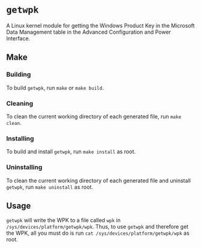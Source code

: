 # `getwpk`

A Linux kernel module for getting the Windows Product Key in the Microsoft Data Management table in
the Advanced Configuration and Power Interface.

## Make

### Building

To build `getwpk`, run `make` or `make build`.

### Cleaning

To clean the current working directory of each generated file, run `make clean`.

### Installing

To build and install `getwpk`, run `make install` as root.

### Uninstalling

To clean the current working directory of each generated file and uninstall `getwpk`, run
`make uninstall` as root.

## Usage

`getwpk` will write the WPK to a file called `wpk` in `/sys/devices/platform/getwpk/wpk`. Thus, to
use `getwpk` and therefore get the WPK, all you must do is run
`cat /sys/devices/platform/getwpk/wpk` as root.